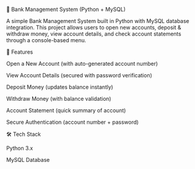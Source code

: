 🏦 Bank Management System (Python + MySQL)

A simple Bank Management System built in Python with MySQL database integration.
This project allows users to open new accounts, deposit & withdraw money, view account details, and check account statements through a console-based menu.

🚀 Features

Open a New Account (with auto-generated account number)

View Account Details (secured with password verification)

Deposit Money (updates balance instantly)

Withdraw Money (with balance validation)

Account Statement (quick summary of account)

Secure Authentication (account number + password)

🛠️ Tech Stack

Python 3.x

MySQL Database
